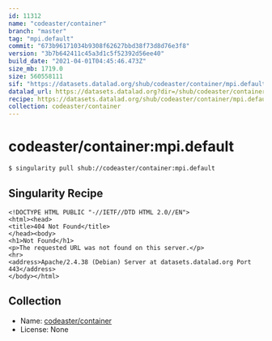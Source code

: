 ```yaml
---
id: 11312
name: "codeaster/container"
branch: "master"
tag: "mpi.default"
commit: "673b96171034b9308f62627bbd38f73d8d76e3f8"
version: "3b7b642411c45a3d1c5f52392d56ee40"
build_date: "2021-04-01T04:45:46.473Z"
size_mb: 1719.0
size: 560558111
sif: "https://datasets.datalad.org/shub/codeaster/container/mpi.default/2021-04-01-673b9617-3b7b6424/3b7b642411c45a3d1c5f52392d56ee40.sif"
datalad_url: https://datasets.datalad.org?dir=/shub/codeaster/container/mpi.default/2021-04-01-673b9617-3b7b6424/
recipe: https://datasets.datalad.org/shub/codeaster/container/mpi.default/2021-04-01-673b9617-3b7b6424/Singularity
collection: codeaster/container
---
```


# codeaster/container:mpi.default

```bash
$ singularity pull shub://codeaster/container:mpi.default
```

## Singularity Recipe

```singularity
<!DOCTYPE HTML PUBLIC "-//IETF//DTD HTML 2.0//EN">
<html><head>
<title>404 Not Found</title>
</head><body>
<h1>Not Found</h1>
<p>The requested URL was not found on this server.</p>
<hr>
<address>Apache/2.4.38 (Debian) Server at datasets.datalad.org Port 443</address>
</body></html>
```

## Collection

 - Name: [codeaster/container](https://github.com/codeaster/container)
 - License: None

